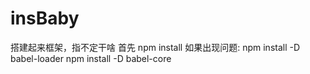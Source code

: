 # insBaby
搭建起来框架，指不定干啥
首先 npm install 
如果出现问题:
npm install -D babel-loader
npm install -D babel-core

